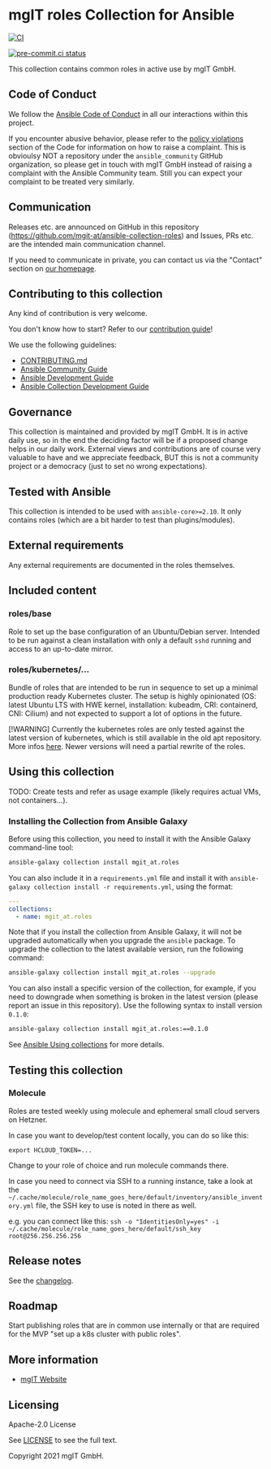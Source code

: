 # mgIT roles Collection for Ansible
[![CI](https://github.com/mgit-at/ansible-collection-roles/workflows/CI/badge.svg?event=push)](https://github.com/mgit-at/ansible-collection-roles/actions)

[![pre-commit.ci status](https://results.pre-commit.ci/badge/github/mgit-at/ansible-collection-roles/main.svg)](https://results.pre-commit.ci/latest/github/mgit-at/ansible-collection-roles/main)

<!-- no Codecov (yet?) [![Codecov](https://img.shields.io/codecov/c/github/ansible-collections/REPONAMEHERE)](https://codecov.io/gh/ansible-collections/REPONAMEHERE) -->

This collection contains common roles in active use by mgIT GmbH.

## Code of Conduct

We follow the [Ansible Code of Conduct](https://docs.ansible.com/ansible/devel/community/code_of_conduct.html) in all our interactions within this project.

If you encounter abusive behavior, please refer to the [policy violations](https://docs.ansible.com/ansible/devel/community/code_of_conduct.html#policy-violations) section of the Code for information on how to raise a complaint.
This is obvioulsy NOT a repository under the `ansible_community` GitHub organization, so please get in touch with mgIT GmbH instead of raising a complaint with the Ansible Community team.
Still you can expect your complaint to be treated very similarly.

## Communication

Releases etc. are announced on GitHub in this repository (https://github.com/mgit-at/ansible-collection-roles) and Issues, PRs etc. are the intended main communication channel.

If you need to communicate in private, you can contact us via the "Contact" section on [our homepage](https://mgit.at/).

## Contributing to this collection

Any kind of contribution is very welcome.

You don't know how to start? Refer to our [contribution guide](CONTRIBUTING.md)!

We use the following guidelines:

* [CONTRIBUTING.md](CONTRIBUTING.md)
* [Ansible Community Guide](https://docs.ansible.com/ansible/latest/community/index.html)
* [Ansible Development Guide](https://docs.ansible.com/ansible/devel/dev_guide/index.html)
* [Ansible Collection Development Guide](https://docs.ansible.com/ansible/devel/dev_guide/developing_collections.html#contributing-to-collections)

## Governance

This collection is maintained and provided by mgIT GmbH.
It is in active daily use, so in the end the deciding factor will be if a proposed change helps in our daily work.
External views and contributions are of course very valuable to have and we appreciate feedback, BUT this is not a community project or a democracy (just to set no wrong expectations).

## Tested with Ansible

This collection is intended to be used with `ansible-core>=2.10`.
It only contains roles (which are a bit harder to test than plugins/modules).

## External requirements

Any external requirements are documented in the roles themselves.

## Included content

### roles/base

Role to set up the base configuration of an Ubuntu/Debian server.
Intended to be run against a clean installation with only a default `sshd` running and access to an up-to-date mirror.

### roles/kubernetes/...

Bundle of roles that are intended to be run in sequence to set up a minimal production ready Kubernetes cluster.
The setup is highly opinionated (OS: latest Ubuntu LTS with HWE kernel, installation: kubeadm, CRI: containerd, CNI: Cilium) and not expected to support a lot of options in the future.

  [!WARNING]
  Currently the kubernetes roles are only tested against the latest version of
  kubernetes, which is still available in the old apt repository. More infos
  [here](https://kubernetes.io/docs/tasks/administer-cluster/kubeadm/change-package-repository/).
  Newer versions will need a partial rewrite of the roles.

## Using this collection

TODO: Create tests and refer as usage example (likely requires actual VMs, not containers...).

### Installing the Collection from Ansible Galaxy

Before using this collection, you need to install it with the Ansible Galaxy command-line tool:
```bash
ansible-galaxy collection install mgit_at.roles
```

You can also include it in a `requirements.yml` file and install it with `ansible-galaxy collection install -r requirements.yml`, using the format:
```yaml
---
collections:
  - name: mgit_at.roles
```

Note that if you install the collection from Ansible Galaxy, it will not be upgraded automatically when you upgrade the `ansible` package. To upgrade the collection to the latest available version, run the following command:
```bash
ansible-galaxy collection install mgit_at.roles --upgrade
```

You can also install a specific version of the collection, for example, if you need to downgrade when something is broken in the latest version (please report an issue in this repository). Use the following syntax to install version `0.1.0`:

```bash
ansible-galaxy collection install mgit_at.roles:==0.1.0
```

See [Ansible Using collections](https://docs.ansible.com/ansible/devel/user_guide/collections_using.html) for more details.

## Testing this collection

### Molecule

Roles are tested weekly using molecule and ephemeral small cloud servers on Hetzner.

In case you want to develop/test content locally, you can do so like this:

`export HCLOUD_TOKEN=...`

Change to your role of choice and run molecule commands there.

In case you need to connect via SSH to a running instance, take a look at the `~/.cache/molecule/role_name_goes_here/default/inventory/ansible_inventory.yml` file, the SSH key to use is noted in there as well.

e.g. you can connect like this: `ssh -o "IdentitiesOnly=yes" -i ~/.cache/molecule/role_name_goes_here/default/ssh_key root@256.256.256.256`

## Release notes

See the [changelog](https://github.com/ansible-collections/REPONAMEHERE/tree/main/CHANGELOG.rst).

## Roadmap

Start publishing roles that are in common use internally or that are required for the MVP "set up a k8s cluster with public roles".

## More information

<!-- List out where the user can find additional information, such as working group meeting times, slack/IRC channels, or documentation for the product this collection automates. At a minimum, link to: -->

- [mgIT Website](https://mgit.at/)
## Licensing

Apache-2.0 License

See [LICENSE](LICENSE) to see the full text.

Copyright 2021 mgIT GmbH.
